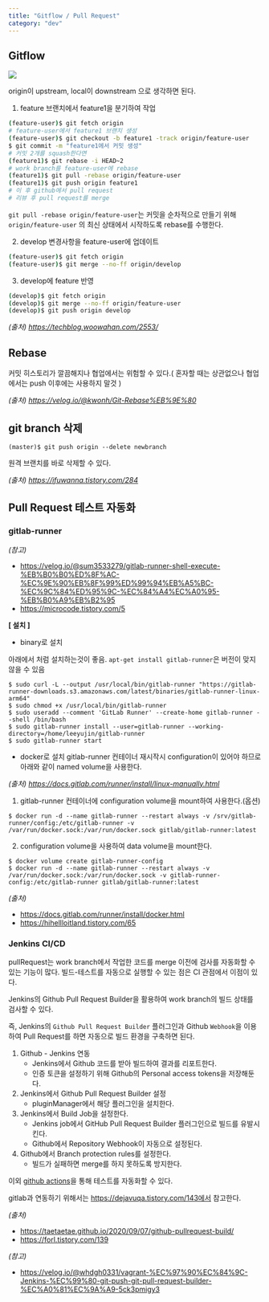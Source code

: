 ```yaml
---
title: "Gitflow / Pull Request"
category: "dev"
---
```


## Gitflow

![](https://techblog.woowahan.com/wp-content/uploads/img/2017-10-30/git-flow_overall_graph.png)

 origin이 upstream, local이 downstream 으로 생각하면 된다. 

1. feature 브랜치에서 feature1을 분기하여 작업
```sh
(feature-user)$ git fetch origin
# feature-user에서 feature1 브랜치 생성
(feature-user)$ git checkout -b feature1 -track origin/feature-user
$ git commit -m "feature1에서 커밋 생성"
# 커밋 2개를 squash한다면
(feature1)$ git rebase -i HEAD~2
# work branch를 feature-user에 rebase
(feature1)$ git pull -rebase origin/feature-user
(feature1)$ git push origin feature1
# 이 후 github에서 pull request
# 리뷰 후 pull request를 merge
```
`git pull -rebase origin/feature-user`는 커밋을 순차적으로 만들기 위해 `origin/feature-user` 의 최신 상태에서 시작하도록 rebase를 수행한다.

2. develop 변경사항을 feature-user에 업데이트
```sh
(feature-user)$ git fetch origin
(feature-user)$ git merge --no-ff origin/develop
```

3. develop에 feature 반영
```sh 
(develop)$ git fetch origin
(develop)$ git merge --no-ff origin/feature-user
(develop)$ git push origin develop
```

*(출처) https://techblog.woowahan.com/2553/*


## Rebase
커밋 히스토리가 깔끔해지나 협업에서는 위험할 수 있다.( 혼자할 때는 상관없으나 협업에서는 push 이후에는 사용하지 말것 )

*(출처) https://velog.io/@kwonh/Git-Rebase%EB%9E%80*

## git branch 삭제
```console
(master)$ git push origin --delete newbranch
```
원격 브랜치를 바로 삭제할 수 있다.

*(출처) https://ifuwanna.tistory.com/284*

## Pull Request 테스트 자동화

### gitlab-runner
*(참고)*
- https://velog.io/@sum3533279/gitlab-runner-shell-execute-%EB%B0%B0%ED%8F%AC-%EC%9E%90%EB%8F%99%ED%99%94%EB%A5%BC-%EC%9C%84%ED%95%9C-%EC%84%A4%EC%A0%95-%EB%B0%A9%EB%B2%95
- https://microcode.tistory.com/5

**[ 설치 ]**  

- binary로 설치 

아래에서 처럼 설치하는것이 좋음. `apt-get install gitlab-runner`은 버전이 맞지 않을 수 있음

```console
$ sudo curl -L --output /usr/local/bin/gitlab-runner "https://gitlab-runner-downloads.s3.amazonaws.com/latest/binaries/gitlab-runner-linux-arm64"
$ sudo chmod +x /usr/local/bin/gitlab-runner
$ sudo useradd --comment 'GitLab Runner' --create-home gitlab-runner --shell /bin/bash
$ sudo gitlab-runner install --user=gitlab-runner --working-directory=/home/leeyujin/gitlab-runner
$ sudo gitlab-runner start
```
- docker로 설치
gitlab-runner 컨테이너 재시작시 configuration이 있어야 하므로 아래와 같이 named volume을 사용한다.

*(출처) https://docs.gitlab.com/runner/install/linux-manually.html*

1. gitlab-runner 컨테이너에 configuration volume을 mount하여 사용한다.(옵션)

```console
$ docker run -d --name gitlab-runner --restart always -v /srv/gitlab-runner/config:/etc/gitlab-runner -v /var/run/docker.sock:/var/run/docker.sock gitlab/gitlab-runner:latest
```
2. configuration volume을 사용하여 data volume을 mount한다.
```console
$ docker volume create gitlab-runner-config
$ docker run -d --name gitlab-runner --restart always -v /var/run/docker.sock:/var/run/docker.sock -v gitlab-runner-config:/etc/gitlab-runner gitlab/gitlab-runner:latest
```

*(출처)*
- https://docs.gitlab.com/runner/install/docker.html
- https://hihellloitland.tistory.com/65

### Jenkins CI/CD
pullRequest는 work branch에서 작업한 코드를 merge 이전에 검사를 자동화할 수 있는 기능이 많다. 
빌드-테스트를 자동으로 실행할 수 있는 점은 CI 관점에서 이점이 있다.

Jenkins의 Github Pull Request Builder을 활용하여 work branch의 빌드 상태를 검사할 수 있다.

즉, Jenkins의 `Github Pull Request Builder` 플러그인과 Github `Webhook`을 이용하여 Pull Request를 하면 자동으로 빌드 환경을 구축하면 된다.

1. Github - Jenkins 연동
    - Jenkins에서 Github 코드를 받아 빌드하여 결과를 리포트한다.
    - 인증 토큰을 설정하기 위해 Github의 Personal access tokens을 저장해둔다.
2. Jenkins에서 Github Pull Request Builder 설정
    - pluginManager에서 해당 플러그인을 설치한다.
3. Jenkins에서 Build Job을 설정한다.
    - Jenkins job에서 GitHub Pull Request Builder 플러그인으로 빌드를 유발시킨다.
    - Github에서 Repository Webhook이 자동으로 설정된다.
4. Github에서 Branch protection rules를 설정한다.
    - 빌드가 실패하면 merge를 하지 못하도록 방지한다.

이외 [github actions](https://rdd9223.github.io/github%20action/Github_Action/)을 통해 테스트를 자동화할 수 있다.

gitlab과 연동하기 위해서는 https://dejavuqa.tistory.com/143에서 참고한다.

*(출처)*
- https://taetaetae.github.io/2020/09/07/github-pullrequest-build/
- https://forl.tistory.com/139

*(참고)*
- https://velog.io/@whdgh0331/vagrant-%EC%97%90%EC%84%9C-Jenkins-%EC%99%80-git-push-git-pull-request-builder-%EC%A0%81%EC%9A%A9-5ck3pmigy3

